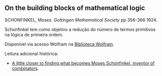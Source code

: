 ## On the building blocks of mathematical logic

SCHONFINKEL, Moses. _Gottingen Mathematical Society_ pp 356-366 1924.

Schonfinkel tem como objetivo a redução do número de termos primitivos na lógica de primeira ordem.

Disponível via acesso Wolfram na [Biblioteca Wolfram](https://content.wolfram.com/sites/43/2020/12/Schonfinkel-OnTheBuildingBlocksOfMathematicalLogic.pdf).

Leitura adicional histórica:
- [A little closer to finding what becomes Moses Schonfinkel, inventor of combinators](https://writings.stephenwolfram.com/2021/03/a-little-closer-to-finding-what-became-of-moses-schonfinkel-inventor-of-combinators/).
